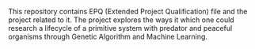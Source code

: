 This repository contains EPQ (Extended Project Qualification) file and the project related to it. The project explores the ways it which one could research a lifecycle of a primitive system with predator and peaceful organisms through Genetic Algorithm and Machine Learning.
